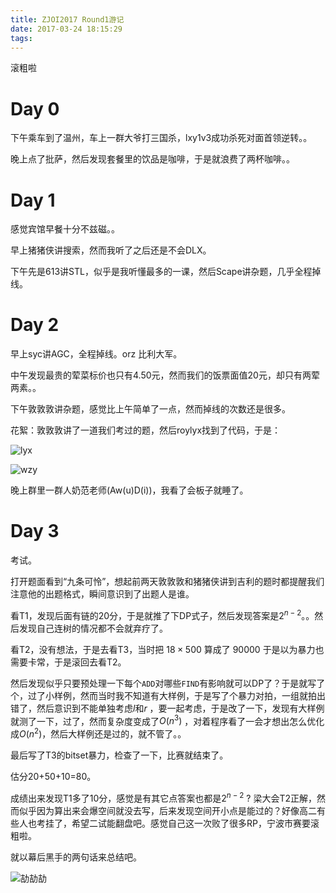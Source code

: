 ```yaml
---
title: ZJOI2017 Round1游记
date: 2017-03-24 18:15:29
tags:
---
```


滚粗啦

<!-- more -->

# Day 0

下午乘车到了温州，车上一群大爷打三国杀，lxy1v3成功杀死对面首领逆转。。

晚上点了批萨，然后发现套餐里的饮品是咖啡，于是就浪费了两杯咖啡。。

# Day 1

感觉宾馆早餐十分不兹磁。。

早上猪猪侠讲搜索，然而我听了之后还是不会DLX。

下午先是613讲STL，似乎是我听懂最多的一课，然后Scape讲杂题，几乎全程掉线。

# Day 2

早上syc讲AGC，全程掉线。orz 比利大军。

中午发现最贵的荤菜标价也只有4.50元，然而我们的饭票面值20元，却只有两荤两素。。

下午敦敦敦讲杂题，感觉比上午简单了一点，然而掉线的次数还是很多。

花絮：敦敦敦讲了一道我们考过的题，然后roylyx找到了代码，于是：

![lyx](https://cdn.vijos.org/fs/51260e037e3cdbc839c5b2fc6cc3c532fcbabd58)

![wzy](https://cdn.vijos.org/fs/3e831c4bba6a8ff9af1ccbca72babcd2931eb457)



晚上群里一群人奶范老师(Aw(u)D(i))，我看了会板子就睡了。

# Day 3

考试。

打开题面看到“九条可怜”，想起前两天敦敦敦和猪猪侠讲到吉利的题时都提醒我们注意他的出题格式，瞬间意识到了出题人是谁。

看T1，发现后面有链的20分，于是就推了下DP式子，然后发现答案是$2^{n-2}$。。然后发现自己连树的情况都不会就弃疗了。

看T2，没有想法，于是去看T3，当时把 $18  \times 500$ 算成了 $90000$ 于是以为暴力也需要卡常，于是滚回去看T2。

然后发现似乎只要预处理一下每个`ADD`对哪些`FIND`有影响就可以DP了？于是就写了个，过了小样例，然而当时我不知道有大样例，于是写了个暴力对拍，一组就拍出错了，然后意识到不能单独考虑$l$和$r$  ，要一起考虑，于是改了一下，发现有大样例就测了一下，过了，然而复杂度变成了$O(n^3)$ ，对着程序看了一会才想出怎么优化成$O(n^2)$，然后大样例还是过的，就不管了。。

最后写了T3的bitset暴力，检查了一下，比赛就结束了。

估分20+50+10=80。

成绩出来发现T1多了10分，感觉是有其它点答案也都是$2^{n-2}$ ?  梁大会T2正解，然而似乎因为算出来会爆空间就没去写，后来发现空间开小点是能过的？好像高二有些人也考挂了，希望二试能翻盘吧。感觉自己这一次败了很多RP，宁波市赛要滚粗啦。

就以幕后黑手的两句话来总结吧。

![劼劼劼](https://cdn.vijos.org/fs/68ffe3dbe7cef948709b0469d07baae91583a7d9)



















